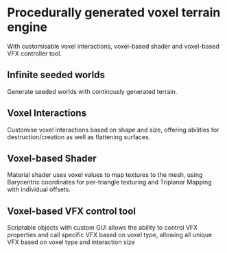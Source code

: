 # Procedurally generated voxel terrain engine
With customisable voxel interactions, voxel-based shader and voxel-based VFX controller tool.

## Infinite seeded worlds
Generate seeded worlds with continously generated terrain.

## Voxel Interactions
Customise voxel interactions based on shape and size, offering abilities for destruction/creation as well as flattening surfaces.

## Voxel-based Shader
Material shader uses voxel values to map textures to the mesh, using Barycentric coordinates for per-triangle texturing and Triplanar Mapping with individual offsets.

## Voxel-based VFX control tool
Scriptable objects with custom GUI allows the ability to control VFX properties and call specific VFX based on voxel type, allowing all unique VFX based on voxel type and interaction size
